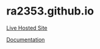 # ra2353.github.io

[Live Hosted Site](ra2353.github.io)

[Documentation](http://sites.bxmc.poly.edu/~ahmedrazin/Webdev/index.php/2017/10/31/midterm-documentary/)
